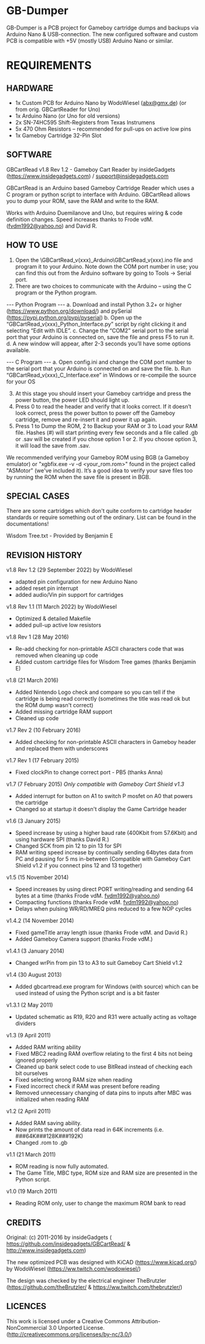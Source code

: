 # GB-Dumper

GB-Dumper is a PCB project for Gameboy cartridge dumps and backups via Arduino Nano &amp; USB-connection.
The new configured software and custom PCB is compatible with +5V (mostly USB) Arduino Nano or similar.

# REQUIREMENTS

## HARDWARE

- 1x Custom PCB for Arduino Nano by WodoWiesel (abx@gmx.de)
  (or from orig. GBCartReader for Uno)
- 1x Arduino Nano (or Uno for old versions)
- 2x SN-74HC595 Shift-Registers from Texas Instrumens
- 5x 470 Ohm Resistors – recommended for pull-ups on active low pins
- 1x Gameboy Cartridge 32-Pin Slot

## SOFTWARE

GBCartRead v1.8 Rev 1.2 - Gameboy Cart Reader
by insideGadgets (https://www.insidegadgets.com) / support@insidegadgets.com

GBCartRead is an Arduino based Gameboy Cartridge Reader which uses a C program or python script to interface with Arduino.  GBCartRead allows you to dump your ROM, save the RAM and write to the RAM.

Works with Arduino Duemilanove and Uno, but requires wiring & code definition changes.
Speed increases thanks to Frode vdM. (fvdm1992@yahoo.no) and David R.

## HOW TO USE

1. Open the \GBCartRead_v(xxx)_Arduino\GBCartRead_v(xxx).ino file and program it to your Arduino.
   Note down the COM port number in use; you can find this out from the Arduino software by going to Tools -> Serial port.
2. There are two choices to communicate with the Arduino – using the C program or the Python program.

  --- Python Program ---
  a. Download and install Python 3.2+ or higher (https://www.python.org/download/) and pySerial (https://pypi.python.org/pypi/pyserial)
  b. Open up the “GBCartRead_v(xxx)_Python_Interface.py” script by right clicking it and selecting “Edit with IDLE”.
  c. Change the “COM2” serial port to the serial port that your Arduino is connected on, save the file and press F5
     to run it.
  d. A new window will appear, after 2-3 seconds you’ll have some options available.

  --- C Program ---
  a. Open config.ini and change the COM port number to the serial port that your Arduino is connected on and save
     the file.
  b. Run “GBCartRead_v(xxx)_C_Interface.exe” in Windows or re-compile the source for your OS

3. At this stage you should insert your Gameboy cartridge and press the power button, the power LED should light up.
4. Press 0 to read the header and verify that it looks correct. If it doesn’t look correct, press the power button
   to power off the Gameboy cartridge, remove and re-insert it and power it up again.
5. Press 1 to Dump the ROM, 2 to Backup your RAM or 3 to Load your RAM file. Hashes (#) will start printing every
   few seconds and a file called <gametitle>.gb or .sav will be created if you chose option 1 or 2. If you choose
   option 3, it will load the save from <gametitle>.sav.

We recommended verifying your Gameboy ROM using BGB (a Gameboy emulator) or "xgbfix.exe -v -d <your_rom.rom>"
found in the project called "ASMotor" (we've included it). It’s a good idea to verify your save files too by
running the ROM when the save file is present in BGB.

## SPECIAL CASES

There are some cartridges which don't quite conform to cartridge header standards or require something out of the ordinary.
List can be found in the documentations!

Wisdom Tree.txt - Provided by Benjamin E

## REVISION HISTORY

v1.8 Rev 1.2 (29 September 2022) by WodoWiesel
- adapted pin configuration for new Arduino Nano
- added reset pin interrupt
- added audio/Vin pin support for cartridges

v1.8 Rev 1.1 (11 March 2022) by WodoWiesel
- Optimized & detailed Makefile
- added pull-up active low resistors

v1.8 Rev 1 (28 May 2016)
- Re-add checking for non-printable ASCII characters code that was removed when cleaning up code
- Added custom cartridge files for Wisdom Tree games (thanks Benjamin E)

v1.8 (21 March 2016)
- Added Nintendo Logo check and compare so you can tell if the cartridge is being read correctly
 (sometimes the title was read ok but the ROM dump wasn't correct)
- Added missing cartridge RAM support
- Cleaned up code

v1.7 Rev 2 (10 February 2016)
- Added checking for non-printable ASCII characters in Gameboy header and replaced them with underscores

v1.7 Rev 1 (17 February 2015)
- Fixed clockPin to change correct port - PB5 (thanks Anna)

v1.7 (7 February 2015) *Only compatible with Gameboy Cart Shield v1.3*
- Added interrupt for button on A1 to switch P mosfet on A0 that powers the cartridge
- Changed so at startup it doesn't display the Game Cartridge header

v1.6 (3 January 2015)
- Speed increase by using a higher baud rate (400Kbit from 57.6Kbit) and using hardware SPI (thanks David R.)
- Changed SCK from pin 12 to pin 13 for SPI
- RAM writing speed increase by continually sending 64bytes data from PC and pausing for 5 ms in-between
(Compatible with Gameboy Cart Shield v1.2 if you connect pins 12 and 13 together)

v1.5 (15 November 2014)
- Speed increases by using direct PORT writing/reading and sending 64 bytes at a time (thanks Frode vdM. fvdm1992@yahoo.no)
- Compacting functions (thanks Frode vdM. fvdm1992@yahoo.no)
- Delays when pulsing WR/RD/MREQ pins reduced to a few NOP cycles

v1.4.2 (14 November 2014)
- Fixed gameTitle array length issue (thanks Frode vdM. and David R.)
- Added Gameboy Camera support (thanks Frode vdM.)

v1.4.1 (3 January 2014)
- Changed wrPin from pin 13 to A3 to suit Gameboy Cart Shield v1.2

v1.4 (30 August 2013)
- Added gbcartread.exe program for Windows (with source) which can be used instead of using the Python script
  and is a bit faster

v1.3.1 (2 May 2011)
- Updated schematic as R19, R20 and R31 were actually acting as voltage dividers

v1.3 (9 April 2011)
- Added RAM writing ability
- Fixed MBC2 reading RAM overflow relating to the first 4 bits not being ignored properly
- Cleaned up bank select code to use BitRead instead of checking each bit ourselves
- Fixed selecting wrong RAM size when reading
- Fixed incorrect check if RAM was present before reading
- Removed unnecessary changing of data pins to inputs after MBC was initialized when reading RAM

v1.2 (2 April 2011)
- Added RAM saving ability.
- Now prints the amount of data read in 64K increments (i.e. ###64K###128K###192K)
- Changed <gametitle>.rom to <gametitle>.gb

v1.1 (21 March 2011)
- ROM reading is now fully automated.
- The Game Title, MBC type, ROM size and RAM size are presented in the Python script.

v1.0 (19 March 2011)
- Reading ROM only, user to change the maximum ROM bank to read

## CREDITS

Original: (c) 2011-2016 by insideGadgets ( https://github.com/insidegadgets/GBCartRead/ & http://www.insidegadgets.com)

The new optimized PCB was designed with KiCAD (https://www.kicad.org/) by WodoWiesel (https://ww.twitch.com/wodowiesel/)

The design was checked by the electrical engineer TheBrutzler (https://github.com/theBrutzler/ & https://ww.twitch.com/thebrutzler/)

## LICENCES

This work is licensed under a Creative Commons Attribution-NonCommercial 3.0 Unported License.
(http://creativecommons.org/licenses/by-nc/3.0/)
